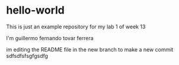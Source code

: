 # hello-world
This is just an example repository for my lab 1 of week 13

I'm guillermo fernando tovar ferrera

im editing the README file in the new branch to make a new commit sdfsdfsfsgfgsdfg 
